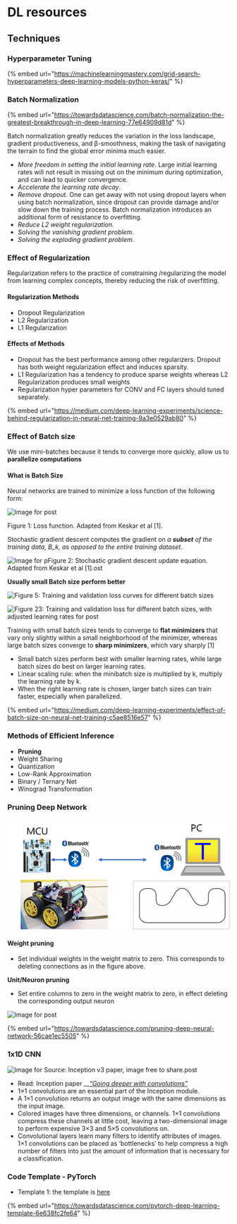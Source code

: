 # DL resources



## Techniques

### Hyperparameter Tuning

{% embed url="https://machinelearningmastery.com/grid-search-hyperparameters-deep-learning-models-python-keras/" %}

### Batch Normalization

{% embed url="https://towardsdatascience.com/batch-normalization-the-greatest-breakthrough-in-deep-learning-77e64909d81d" %}

Batch normalization greatly reduces the variation in the loss landscape, gradient productiveness, and β-smoothness, making the task of navigating the terrain to find the global error minima much easier.

* _More freedom in setting the initial learning rate_. Large initial learning rates will not result in missing out on the minimum during optimization, and can lead to quicker convergence.
* _Accelerate the learning rate decay_. 
* _Remove dropout_. One can get away with not using dropout layers when using batch normalization, since dropout can provide damage and/or slow down the training process. Batch normalization introduces an additional form of resistance to overfitting.
* _Reduce L2 weight regularization._ 
* _Solving the vanishing gradient problem_.
* _Solving the exploding gradient problem._ 

### Effect of Regularization

Regularization refers to the practice of constraining /regularizing the model from learning complex concepts, thereby reducing the risk of overfitting.

#### Regularization Methods

* Dropout Regularization
* L2 Regularization
* L1 Regularization

#### Effects of Methods

* Dropout has the best performance among other regularizers. Dropout has both weight regularization effect and induces sparsity.
* L1 Regularization has a tendency to produce sparse weights whereas L2 Regularization produces small weights
* Regularization hyper parameters for CONV and FC layers should tuned separately.

{% embed url="https://medium.com/deep-learning-experiments/science-behind-regularization-in-neural-net-training-9a3e0529ab80" %}



### Effect of Batch size

We use mini-batches because it tends to converge more quickly,  allow us to **parallelize computations** 

#### What is Batch Size

Neural networks are trained to minimize a loss function of the following form:

![Image for post](https://miro.medium.com/max/183/1*XA9OkVLg3q7AfL_zQxN_ZA.gif)

Figure 1: Loss function. Adapted from Keskar et al \[1\].

Stochastic gradient descent computes the gradient on _a **subset** of the training data, B\_k, as opposed to the entire training dataset_.

![Image for pFigure 2: Stochastic gradient descent update equation. Adapted from Keskar et al \[1\].ost](https://miro.medium.com/max/339/1*yOhYIBLlKh0OMS1PVBVydA.png)

**Usually small Batch size perform better**

![Figure 5: Training and validation loss curves for different batch sizes](https://miro.medium.com/max/640/1*z5UEgD9eBRWa03uQLj9haA.png)

![Figure 23: Training and validation loss for different batch sizes, with adjusted learning rates for post](https://miro.medium.com/max/524/1*_5vEKoUO-cxnwRReVPakQA.png)

Training with small batch sizes tends to converge to **flat minimizers** that vary only slightly within a small neighborhood of the minimizer, whereas large batch sizes converge to **sharp minimizers**, which vary sharply \[1\]

* Small batch sizes perform best with smaller learning rates, while large batch sizes do best on larger learning rates. 
* Linear scaling rule: when the minibatch size is multiplied by k, multiply the learning rate by k.
*  When the right learning rate is chosen, larger batch sizes can train faster, especially when parallelized.

{% embed url="https://medium.com/deep-learning-experiments/effect-of-batch-size-on-neural-net-training-c5ae8516e57" %}



### Methods of Efficient Inference

* **Pruning**
* Weight Sharing
* Quantization
* Low-Rank Approximation
* Binary / Ternary Net
* Winograd Transformation

### Pruning Deep Network

![\[Lecun et al. NIPS&#x2019;89\] \[Han et al. NIPS&#x2019;15\]](../.gitbook/assets/image%20%2810%29.png)

#### Weight pruning

* Set individual weights in the weight matrix to zero. This corresponds to deleting connections as in the figure above.

**Unit/Neuron pruning**

* Set entire columns to zero in the weight matrix to zero, in effect deleting the corresponding output neuron



![Image for post](https://miro.medium.com/max/791/1*pQeZG3Dp91OZ8WWV-VJ9Mw.png)

{% embed url="https://towardsdatascience.com/pruning-deep-neural-network-56cae1ec5505" %}



### 1x1D CNN

![Image for Source: Inception v3 paper, image free to share.post](https://miro.medium.com/max/2521/1*whVu6bmbDi9HtPIjSYPoWg.png)

* Read: Inception paper   __[_“Going deeper with convolutions”_](https://arxiv.org/pdf/1409.4842.pdf)
* 1×1 convolutions are an essential part of the Inception module.
* A 1×1 convolution returns an output image with the same dimensions as the input image.
* Colored images have three dimensions, or channels. 1×1 convolutions compress these channels at little cost, leaving a two-dimensional image to perform expensive 3×3 and 5×5 convolutions on.
* Convolutional layers learn many filters to identify attributes of images. 1×1 convolutions can be placed as ‘bottlenecks’ to help compress a high number of filters into just the amount of information that is necessary for a classification.

### Code Template - PyTorch

* Template 1:  the template is [here](https://github.com/FrancescoSaverioZuppichini/PyTorch-Deep-Learning-Template/tree/master)

{% embed url="https://towardsdatascience.com/pytorch-deep-learning-template-6e638fc2fe64" %}



